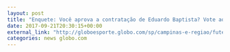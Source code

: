 ```yaml
---
layout: post
title: "Enquete: Você aprova a contratação de Eduardo Baptista? Vote aqui!"
date: 2017-09-21T20:30:15+00:00
external_link: "http://globoesporte.globo.com/sp/campinas-e-regiao/futebol/times/ponte-preta/interatividade/enquete/2017/9/20/voce-aprova-a-contratacao-de-eduardo-baptista-294fd068-9e3f-11e7-a535-0242ac110007.html"
categories: news globo.com
---
```

